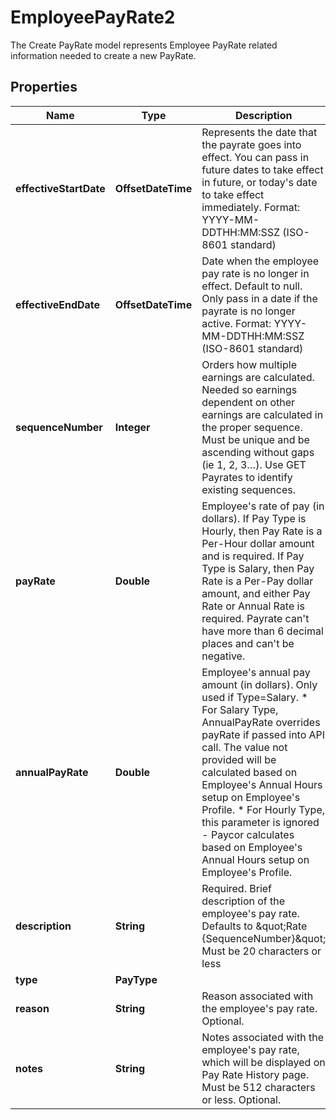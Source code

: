 

# EmployeePayRate2

The Create PayRate model represents Employee PayRate related information needed to create a new PayRate.

## Properties

| Name | Type | Description | Notes |
|------------ | ------------- | ------------- | -------------|
|**effectiveStartDate** | **OffsetDateTime** | Represents the date that the payrate goes into effect.  You can pass in future dates to take effect in future, or today&#39;s date to take effect immediately.  Format: YYYY-MM-DDTHH:MM:SSZ  (ISO-8601 standard)               |  |
|**effectiveEndDate** | **OffsetDateTime** | Date when the employee pay rate is no longer in effect. Default to null. Only pass in a date if the payrate is no longer active. Format: YYYY-MM-DDTHH:MM:SSZ  (ISO-8601 standard)               |  [optional] |
|**sequenceNumber** | **Integer** | Orders how multiple earnings are calculated. Needed so earnings dependent on other earnings are calculated in the proper sequence. Must be unique and be ascending without gaps (ie 1, 2, 3…). Use GET Payrates to identify existing sequences. |  |
|**payRate** | **Double** | Employee&#39;s rate of pay (in dollars).  If Pay Type is Hourly, then Pay Rate is a Per-Hour dollar amount and is required.  If Pay Type is Salary, then Pay Rate is a Per-Pay dollar amount, and either Pay Rate or Annual Rate is required. Payrate can&#39;t have more than 6 decimal places and can&#39;t be negative.               |  [optional] |
|**annualPayRate** | **Double** | Employee&#39;s annual pay amount (in dollars). Only used if Type&#x3D;Salary.  * For Salary Type, AnnualPayRate overrides payRate if passed into API call. The value not provided will be calculated based on Employee&#39;s Annual Hours setup on Employee&#39;s Profile. * For Hourly Type, this parameter is ignored - Paycor calculates based on Employee&#39;s Annual Hours setup on Employee&#39;s Profile.              |  [optional] |
|**description** | **String** | Required. Brief description of the employee&#39;s pay rate. Defaults to \&quot;Rate {SequenceNumber}\&quot; Must be 20 characters or less              |  |
|**type** | **PayType** |  |  [optional] |
|**reason** | **String** | Reason associated with the employee&#39;s pay rate. Optional.               |  [optional] |
|**notes** | **String** | Notes associated with the employee&#39;s pay rate, which will be displayed on Pay Rate History page.  Must be 512 characters or less. Optional.               |  [optional] |




